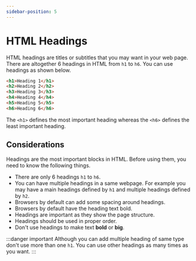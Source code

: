 ```yaml
---
sidebar-position: 5
---
```


# HTML Headings

HTML headings are titles or subtitles that you may want in your web page. There are altogether 6 headings in HTML from `h1` to `h6`. You can use headings as shown below.

```html title="headings.html"
<h1>Heading 1</h1>
<h2>Heading 2</h2>
<h3>Heading 3</h3>
<h4>Heading 4</h4>
<h5>Heading 5</h5>
<h6>Heading 6</h6>
```

The `<h1>` defines the most important heading whereas the `<h6>` defines the least important heading.

## Considerations

Headings are the most important blocks in HTML. Before using them, you need to know the following things.

- There are only 6 headings `h1` to `h6`.
- You can have multiple headings in a same webpage. For example you may have a main headings defined by `h1` and multiple headings defined by `h2`.
- Browsers by default can add some spacing around headings.
- Browsers by default have the heading text bold.
- Headings are important as they show the page structure.
- Headings should be used in proper order.
- Don't use headings to make text **bold** or **big**.

:::danger important
Although you can add multiple heading of same type don't use more than one `h1`. You can use other headings as many times as you want.
:::
